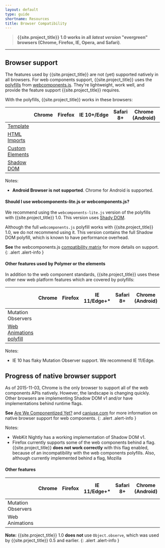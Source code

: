 ```yaml
---
layout: default
type: guide
shortname: Resources
title: Browser Compatibility
---
```


> **{{site.project_title}} 1.0 works in all _latest version_ "evergreen" browsers (Chrome, Firefox, IE, Opera, and Safari)**.

---

## Browser support

The features used by {{site.project_title}} are not (yet) supported natively in 
all browsers. For web components support, {{site.project_title}}
uses the [polyfills](http://webcomponents.org/polyfills/) from [webcomponents.js](http://webcomponents.org). They're lightweight, work well, and provide the feature support {{site.project_title}} requires.

With the polyfills, {{site.project_title}} works in these browsers:

<table>
<thead>
  <tr><th></th><th>Chrome</th><th>Firefox</th><th>IE&nbsp;10+/Edge</th><th>Safari 8+</th><th>Chrome (Android)</th><th>Safari (iOS&nbsp;8.1)</th></tr>
</thead>
<tr>
  <td class="feature-title"><a href="http://www.html5rocks.com/en/tutorials/webcomponents/template/">Template</a></td>
  <td><paper-checkbox checked></paper-checkbox></td>
  <td><paper-checkbox checked></paper-checkbox></td>
  <td><paper-checkbox checked></paper-checkbox></td>
  <td><paper-checkbox checked></paper-checkbox></td>
  <td><paper-checkbox checked></paper-checkbox></td>
  <td><paper-checkbox checked></paper-checkbox></td>
</tr>
<tr>
  <td class="feature-title"><a href="//www.polymer-project.org/platform/html-imports.html">HTML Imports</a></td>
  <td><paper-checkbox checked></paper-checkbox></td>
  <td><paper-checkbox checked></paper-checkbox></td>
  <td><paper-checkbox checked></paper-checkbox></td>
  <td><paper-checkbox checked></paper-checkbox></td>
  <td><paper-checkbox checked></paper-checkbox></td>
  <td><paper-checkbox checked></paper-checkbox></td>
</tr>
<tr>
  <td class="feature-title"><a href="//www.polymer-project.org/platform/custom-elements.html">Custom Elements</a></td>
  <td><paper-checkbox checked></paper-checkbox></td>
  <td><paper-checkbox checked></paper-checkbox></td>
  <td><paper-checkbox checked></paper-checkbox></td>
  <td><paper-checkbox checked></paper-checkbox></td>
  <td><paper-checkbox checked></paper-checkbox></td>
  <td><paper-checkbox checked></paper-checkbox></td>
</tr>
<tr>
  <td class="feature-title"><a href="//www.polymer-project.org/platform/shadow-dom.html">Shadow DOM</a></td>
  <td><paper-checkbox checked></paper-checkbox></td>
  <td><paper-checkbox checked></paper-checkbox></td>
  <td><paper-checkbox checked></paper-checkbox></td>
  <td><paper-checkbox checked></paper-checkbox></td>
  <td><paper-checkbox checked></paper-checkbox></td>
  <td><paper-checkbox checked></paper-checkbox></td>
</tr>
</table>

Notes:

- **Android Browser is not supported**. Chrome for Android is supported.


#### Should I use webcomponents-lite.js or webcomponents.js?

We recommend using the `webcomponents-lite.js` version of the polyfills with {{site.project_title}} 1.0. This version uses [Shady DOM](https://www.polymer-project.org/1.0/articles/shadydom.html).

Although the full `webcomponents.js` polyfill works with {{site.project_title}} 1.0,
we do not recommend using it. This version contains the full Shadow DOM polyfill,
which is known to have performance overhead.

**See** the webcomponents.js [compatibility matrix](https://github.com/WebComponents/webcomponentsjs#browser-support) for more details on support.
{: .alert .alert-info }

#### Other features used by Polymer or the elements

In addition to the web component standards, {{site.project_title}} uses these other
new web platform features which are covered by polyfills:

<table>
<thead>
  <tr><th></th><th>Chrome</th><th>Firefox</th><th>IE 11/Edge+*</th><th>Safari 8+</th><th>Chrome (Android)</th><th>Safari (iOS 8.1)</th></tr>
</thead>
<tr>
  <td class="feature-title">Mutation Observers</td>
  <td><paper-checkbox checked></paper-checkbox></td>
   <td><paper-checkbox checked></paper-checkbox></td>
  <td><paper-checkbox checked></paper-checkbox></td>
  <td><paper-checkbox checked></paper-checkbox></td>
  <td><paper-checkbox checked></paper-checkbox></td>
  <td><paper-checkbox checked></paper-checkbox></td>
</tr>
<tr>
  <td class="feature-title"><a href="https://github.com/web-animations/web-animations-js">Web Animations polyfill</a></td>
  <td><paper-checkbox checked></paper-checkbox></td>
  <td><paper-checkbox checked></paper-checkbox></td>
  <td><paper-checkbox checked></paper-checkbox></td>
  <td><paper-checkbox checked></paper-checkbox></td>
  <td><paper-checkbox checked></paper-checkbox></td>
  <td><paper-checkbox checked></paper-checkbox></td>
</tr>
</table>

Notes:

- IE 10 has flaky Mutation Observer support. We recommend IE 11/Edge.

## Progress of native browser support

As of 2015-11-03, Chrome is the only browser to support all of the web components APIs
natively. However, the landscape is changing quickly. Other browsers are implementing
Shadow DOM v1 and/or have implementations behind runtime flags. 

**See** [Are We Componentized Yet?](http://jonrimmer.github.io/are-we-componentized-yet/)
and [caniuse.com](http://caniuse.com/) for more information on native browser support for web components.
{: .alert .alert-info }

Notes:

- WebKit Nightly has a working implementation of Shadow DOM v1.
- Firefox currently supports some of the web components behind a flag. {{site.project_title}} 
**does not work correctly** with this flag enabled, because of an incompatibility with the web components polyfills. Also, although currently implemented behind a flag, Mozilla 

#### Other features

<table>
<thead>
  <tr><th></th><th>Chrome</th><th>Firefox</th><th>IE 11/Edge+*</th><th>Safari 8+</th><th>Chrome (Android)</th><th>Safari (iOS 8.1)</th></tr>
</thead>
<tr>
  <td class="feature-title">Mutation Observers</td>
  <td><paper-checkbox checked></paper-checkbox></td>
   <td><paper-checkbox checked></paper-checkbox></td>
  <td><paper-checkbox checked></paper-checkbox></td>
  <td><paper-checkbox checked></paper-checkbox></td>
  <td><paper-checkbox checked></paper-checkbox></td>
  <td><paper-checkbox checked></paper-checkbox></td>
</tr>
<tr>
  <td class="feature-title">Web Animations</td>
  <td><paper-checkbox checked></paper-checkbox></td>
  <td><paper-checkbox disabled></paper-checkbox></td>
  <td><paper-checkbox disabled></paper-checkbox></td>
  <td><paper-checkbox disabled></paper-checkbox></td>
  <td><paper-checkbox checked></paper-checkbox></td>
  <td><paper-checkbox disabled></paper-checkbox></td>
</tr>
</table>

**Note:** {{site.project_title}} 1.0 **does not** use `Object.observe`, which was used
by {{site.prject_title}} 0.5 and earlier.
{: .alert .alert-info }

